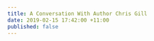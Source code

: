 ```yaml
---
title: A Conversation With Author Chris Gill
date: 2019-02-15 17:42:00 +11:00
published: false
---
```


